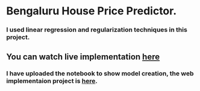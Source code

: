 # Bengaluru House Price Predictor.

### I used linear regression and regularization techniques in this project.

## You can watch live implementation <a href="https://bengaluru-flat-price-predictor.herokuapp.com/">here</a>

### I have uploaded the notebook to show model creation, the web implementaion project is <a href="https://github.com/astrovishalthakur/BengaluruHousePricePredictor">here</a>.
